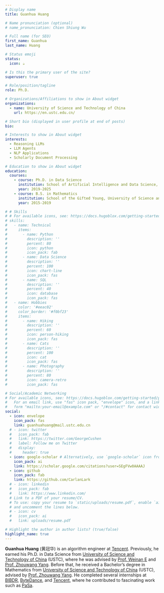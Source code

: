 ```yaml
---
# Display name
title: Guanhua Huang

# Name pronunciation (optional)
# name_pronunciation: Chien Shiung Wu

# Full name (for SEO)
first_name: Guanhua
last_name: Huang

# Status emoji
status:
  icon: ☕️

# Is this the primary user of the site?
superuser: true

# Role/position/tagline
role: Ph.D.

# Organizations/Affiliations to show in About widget
organizations:
  - name: University of Science and Technology of China
    url: https://en.ustc.edu.cn/

# Short bio (displayed in user profile at end of posts)
bio: 

# Interests to show in About widget
interests:
  - Reasoning LLMs
  - LLM Agents
  - NLP Applications
  - Scholarly Document Processing

# Education to show in About widget
education:
  courses:
    - course: Ph.D. in Data Science
      institution: School of Artificial Intelligence and Data Science, University of Science and Technology of China
      year: 2019-2025
    - course: B.S. in Mathematics
      institution: School of the Gifted Young, University of Science and Technology of China
      year: 2015-2019

# # Skills
# # For available icons, see: https://docs.hugoblox.com/getting-started/page-builder/#icons
# skills:
#   - name: Technical
#     items:
#       - name: Python
#         description: ''
#         percent: 80
#         icon: python
#         icon_pack: fab
#       - name: Data Science
#         description: ''
#         percent: 100
#         icon: chart-line
#         icon_pack: fas
#       - name: SQL
#         description: ''
#         percent: 40
#         icon: database
#         icon_pack: fas
#   - name: Hobbies
#     color: '#eeac02'
#     color_border: '#f0bf23'
#     items:
#       - name: Hiking
#         description: ''
#         percent: 60
#         icon: person-hiking
#         icon_pack: fas
#       - name: Cats
#         description: ''
#         percent: 100
#         icon: cat
#         icon_pack: fas
#       - name: Photography
#         description: ''
#         percent: 80
#         icon: camera-retro
#         icon_pack: fas

# Social/Academic Networking
# For available icons, see: https://docs.hugoblox.com/getting-started/page-builder/#icons
#   For an email link, use "fas" icon pack, "envelope" icon, and a link in the
#   form "mailto:your-email@example.com" or "/#contact" for contact widget.
social:
  - icon: envelope
    icon_pack: fas
    link: guanhuahuang@mail.ustc.edu.cn
  # - icon: twitter
  #   icon_pack: fab
  #   link: https://twitter.com/GeorgeCushen
  #   label: Follow me on Twitter
  #   display:
  #     header: true
  - icon: google-scholar # Alternatively, use `google-scholar` icon from `ai` icon pack
    icon_pack: ai
    link: https://scholar.google.com/citations?user=SEgFVw0AAAAJ
  - icon: github
    icon_pack: fab
    link: https://github.com/CarlanLark
  # - icon: linkedin
  #   icon_pack: fab
  #   link: https://www.linkedin.com/
  # Link to a PDF of your resume/CV.
  # To use: copy your resume to `static/uploads/resume.pdf`, enable `ai` icons in `params.yaml`,
  # and uncomment the lines below.
  # - icon: cv
  #   icon_pack: ai
  #   link: uploads/resume.pdf

# Highlight the author in author lists? (true/false)
highlight_name: true
---
```


**Guanhua Huang** (黄冠华) is an algorithm engineer at [Tencent](https://www.tencent.com/en-us/). Previously, he earned his Ph.D. in Data Science from [University of Science and Technology of China](https://en.ustc.edu.cn/) (USTC), where he was advised by [Prof. Weinan E](https://web.math.princeton.edu/~weinan/) and [Prof. Zhouwang Yang](http://staff.ustc.edu.cn/~yangzw/). Before that, he received a Bachelor’s degree in Mathematics from [University of Science and Technology of China](https://en.ustc.edu.cn/) (USTC), advised by [Prof. Zhouwang Yang](http://staff.ustc.edu.cn/~yangzw/). He completed several internships at [BIBDR](http://www.bibdr.org/), [ByteDance](https://www.bytedance.com/en/), and [Tencent](https://www.tencent.com/en-us/), where he contributed to fascinating work such as [PaSa](https://github.com/bytedance/pasa/).
